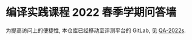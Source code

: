 # 编译实践课程 2022 春季学期问答墙

为提高访问上的便捷性, 本仓库已经移动至评测平台的 GitLab, 见 [QA-2022s](https://gitlab.eduxiji.net/pku-minic/QA-2022s).
